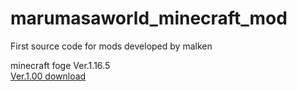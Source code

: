 # marumasaworld_minecraft_mod
First source code for mods developed by malken
<br>

minecraft foge Ver.1.16.5
<br>
[Ver.1.00 download](https://cdn.discordapp.com/attachments/811544084539637770/886583135549128754/marumasaworld_mod_1.16.5.jar)
